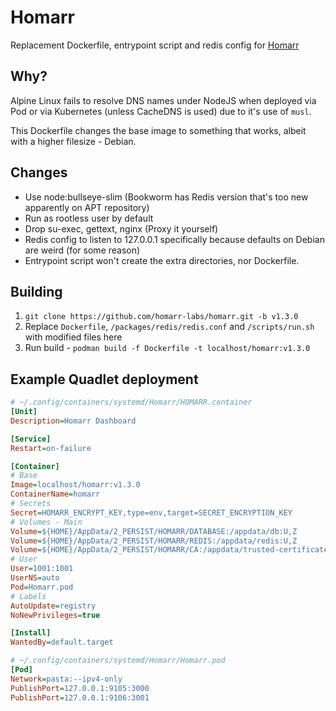 # Homarr

Replacement Dockerfile, entrypoint script and redis config for [Homarr](https://github.com/homarr-labs/homarr)

## Why?

Alpine Linux fails to resolve DNS names under NodeJS when deployed via Pod or via Kubernetes (unless CacheDNS is used) due to it's use of `musl`.

This Dockerfile changes the base image to something that works, albeit with a higher filesize - Debian.

## Changes

- Use node:bullseye-slim (Bookworm has Redis version that's too new apparently on APT repository)
- Run as rootless user by default
- Drop su-exec, gettext, nginx (Proxy it yourself)
- Redis config to listen to 127.0.0.1 specifically because defaults on Debian are weird (for some reason)
- Entrypoint script won't create the extra directories, nor Dockerfile.

## Building

1. `git clone https://github.com/homarr-labs/homarr.git -b v1.3.0`
2. Replace `Dockerfile`, `/packages/redis/redis.conf` and `/scripts/run.sh` with modified files here
3. Run build - `podman build -f Dockerfile -t localhost/homarr:v1.3.0`

## Example Quadlet deployment

```ini
# ~/.config/containers/systemd/Homarr/HOMARR.container
[Unit]
Description=Homarr Dashboard

[Service]
Restart=on-failure

[Container]
# Base
Image=localhost/homarr:v1.3.0
ContainerName=homarr
# Secrets
Secret=HOMARR_ENCRYPT_KEY,type=env,target=SECRET_ENCRYPTION_KEY
# Volumes - Main
Volume=${HOME}/AppData/2_PERSIST/HOMARR/DATABASE:/appdata/db:U,Z
Volume=${HOME}/AppData/2_PERSIST/HOMARR/REDIS:/appdata/redis:U,Z
Volume=${HOME}/AppData/2_PERSIST/HOMARR/CA:/appdata/trusted-certificates:U,Z
# User
User=1001:1001
UserNS=auto
Pod=Homarr.pod
# Labels
AutoUpdate=registry
NoNewPrivileges=true

[Install]
WantedBy=default.target
```
```ini
# ~/.config/containers/systemd/Homarr/Homarr.pod
[Pod]
Network=pasta:--ipv4-only
PublishPort=127.0.0.1:9105:3000
PublishPort=127.0.0.1:9106:3001
```

